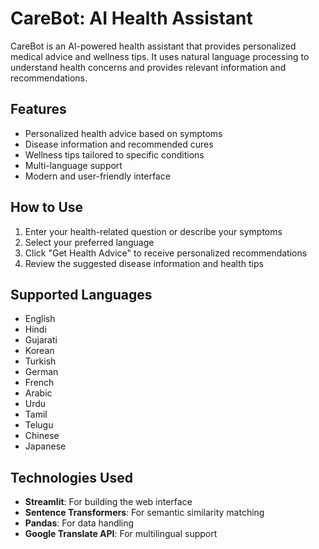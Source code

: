 # CareBot: AI Health Assistant

CareBot is an AI-powered health assistant that provides personalized medical advice and wellness tips. It uses natural language processing to understand health concerns and provides relevant information and recommendations.

## Features

- Personalized health advice based on symptoms
- Disease information and recommended cures
- Wellness tips tailored to specific conditions
- Multi-language support
- Modern and user-friendly interface

## How to Use

1. Enter your health-related question or describe your symptoms
2. Select your preferred language
3. Click "Get Health Advice" to receive personalized recommendations
4. Review the suggested disease information and health tips

## Supported Languages

- English
- Hindi
- Gujarati
- Korean
- Turkish
- German
- French
- Arabic
- Urdu
- Tamil
- Telugu
- Chinese
- Japanese

## Technologies Used

- **Streamlit**: For building the web interface
- **Sentence Transformers**: For semantic similarity matching
- **Pandas**: For data handling
- **Google Translate API**: For multilingual support

